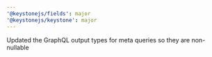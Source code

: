 ```yaml
---
'@keystonejs/fields': major
'@keystonejs/keystone': major
---
```


Updated the GraphQL output types for meta queries so they are non-nullable 
